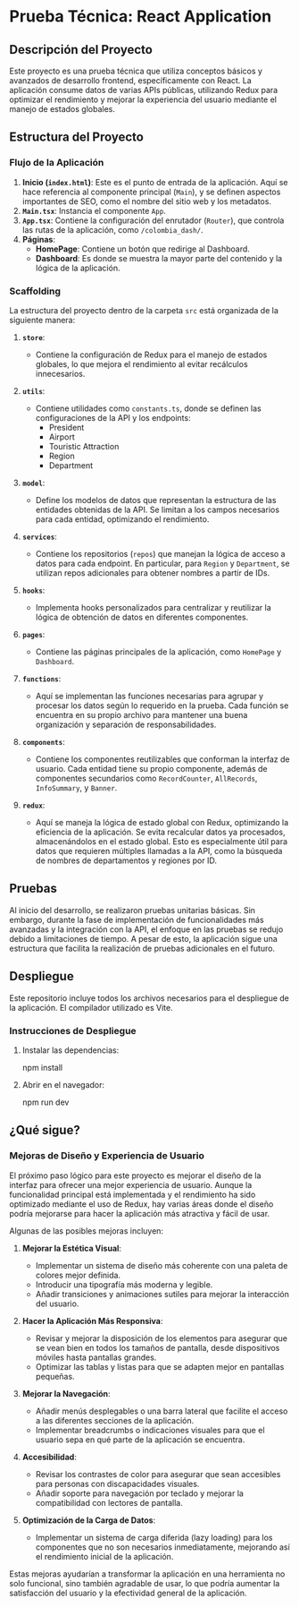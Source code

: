 # Prueba Técnica: React Application

## Descripción del Proyecto

Este proyecto es una prueba técnica que utiliza conceptos básicos y avanzados de desarrollo frontend, específicamente con React. La aplicación consume datos de varias APIs públicas, utilizando Redux para optimizar el rendimiento y mejorar la experiencia del usuario mediante el manejo de estados globales.

## Estructura del Proyecto

### Flujo de la Aplicación

1. **Inicio (`index.html`)**: Este es el punto de entrada de la aplicación. Aquí se hace referencia al componente principal (`Main`), y se definen aspectos importantes de SEO, como el nombre del sitio web y los metadatos.
2. **`Main.tsx`**: Instancia el componente `App`.
3. **`App.tsx`**: Contiene la configuración del enrutador (`Router`), que controla las rutas de la aplicación, como `/colombia_dash/`.
4. **Páginas**:
   - **HomePage**: Contiene un botón que redirige al Dashboard.
   - **Dashboard**: Es donde se muestra la mayor parte del contenido y la lógica de la aplicación.

### Scaffolding

La estructura del proyecto dentro de la carpeta `src` está organizada de la siguiente manera:

1. **`store`**:
   - Contiene la configuración de Redux para el manejo de estados globales, lo que mejora el rendimiento al evitar recálculos innecesarios.
2. **`utils`**:

   - Contiene utilidades como `constants.ts`, donde se definen las configuraciones de la API y los endpoints:
     - President
     - Airport
     - Touristic Attraction
     - Region
     - Department

3. **`model`**:

   - Define los modelos de datos que representan la estructura de las entidades obtenidas de la API. Se limitan a los campos necesarios para cada entidad, optimizando el rendimiento.

4. **`services`**:

   - Contiene los repositorios (`repos`) que manejan la lógica de acceso a datos para cada endpoint. En particular, para `Region` y `Department`, se utilizan repos adicionales para obtener nombres a partir de IDs.

5. **`hooks`**:

   - Implementa hooks personalizados para centralizar y reutilizar la lógica de obtención de datos en diferentes componentes.

6. **`pages`**:

   - Contiene las páginas principales de la aplicación, como `HomePage` y `Dashboard`.

7. **`functions`**:

   - Aquí se implementan las funciones necesarias para agrupar y procesar los datos según lo requerido en la prueba. Cada función se encuentra en su propio archivo para mantener una buena organización y separación de responsabilidades.

8. **`components`**:

   - Contiene los componentes reutilizables que conforman la interfaz de usuario. Cada entidad tiene su propio componente, además de componentes secundarios como `RecordCounter`, `AllRecords`, `InfoSummary`, y `Banner`.

9. **`redux`**:
   - Aquí se maneja la lógica de estado global con Redux, optimizando la eficiencia de la aplicación. Se evita recalcular datos ya procesados, almacenándolos en el estado global. Esto es especialmente útil para datos que requieren múltiples llamadas a la API, como la búsqueda de nombres de departamentos y regiones por ID.

## Pruebas

Al inicio del desarrollo, se realizaron pruebas unitarias básicas. Sin embargo, durante la fase de implementación de funcionalidades más avanzadas y la integración con la API, el enfoque en las pruebas se redujo debido a limitaciones de tiempo. A pesar de esto, la aplicación sigue una estructura que facilita la realización de pruebas adicionales en el futuro.

## Despliegue

Este repositorio incluye todos los archivos necesarios para el despliegue de la aplicación. El compilador utilizado es Vite.

### Instrucciones de Despliegue

1. Instalar las dependencias:

   npm install

2. Abrir en el navegador:

   npm run dev

## ¿Qué sigue?

### Mejoras de Diseño y Experiencia de Usuario

El próximo paso lógico para este proyecto es mejorar el diseño de la interfaz para ofrecer una mejor experiencia de usuario. Aunque la funcionalidad principal está implementada y el rendimiento ha sido optimizado mediante el uso de Redux, hay varias áreas donde el diseño podría mejorarse para hacer la aplicación más atractiva y fácil de usar.

Algunas de las posibles mejoras incluyen:

1. **Mejorar la Estética Visual**:

   - Implementar un sistema de diseño más coherente con una paleta de colores mejor definida.
   - Introducir una tipografía más moderna y legible.
   - Añadir transiciones y animaciones sutiles para mejorar la interacción del usuario.

2. **Hacer la Aplicación Más Responsiva**:

   - Revisar y mejorar la disposición de los elementos para asegurar que se vean bien en todos los tamaños de pantalla, desde dispositivos móviles hasta pantallas grandes.
   - Optimizar las tablas y listas para que se adapten mejor en pantallas pequeñas.

3. **Mejorar la Navegación**:

   - Añadir menús desplegables o una barra lateral que facilite el acceso a las diferentes secciones de la aplicación.
   - Implementar breadcrumbs o indicaciones visuales para que el usuario sepa en qué parte de la aplicación se encuentra.

4. **Accesibilidad**:

   - Revisar los contrastes de color para asegurar que sean accesibles para personas con discapacidades visuales.
   - Añadir soporte para navegación por teclado y mejorar la compatibilidad con lectores de pantalla.

5. **Optimización de la Carga de Datos**:
   - Implementar un sistema de carga diferida (lazy loading) para los componentes que no son necesarios inmediatamente, mejorando así el rendimiento inicial de la aplicación.

Estas mejoras ayudarían a transformar la aplicación en una herramienta no solo funcional, sino también agradable de usar, lo que podría aumentar la satisfacción del usuario y la efectividad general de la aplicación.
